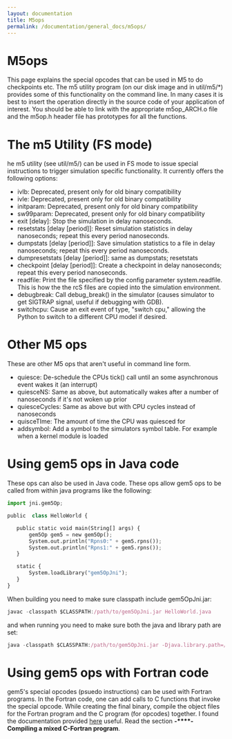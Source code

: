 ```yaml
---
layout: documentation
title: M5ops
permalink: /documentation/general_docs/m5ops/
---
```


# M5ops
This page explains the special opcodes that can be used in M5 to do checkpoints etc. The m5 utility program (on our disk image and in util/m5/*) provides some of this functionality on the command line. In many cases it is best to insert the operation directly in the source code of your application of interest. You should be able to link with the appropriate m5op_ARCH.o file and the m5op.h header file has prototypes for all the functions.
#  The m5 Utility (FS mode)
he m5 utility (see util/m5/) can be used in FS mode to issue special instructions to trigger simulation specific functionality. It currently offers the following options:

* ivlb: Deprecated, present only for old binary compatibility
* ivle: Deprecated, present only for old binary compatibility
* initparam: Deprecated, present only for old binary compatibility
* sw99param: Deprecated, present only for old binary compatibility
* exit [delay]: Stop the simulation in delay nanoseconds.
* resetstats [delay [period]]: Reset simulation statistics in delay nanoseconds; repeat this every period nanoseconds.
* dumpstats [delay [period]]: Save simulation statistics to a file in delay nanoseconds; repeat this every period nanoseconds.
* dumpresetstats [delay [period]]: same as dumpstats; resetstats
* checkpoint [delay [period]]: Create a checkpoint in delay nanoseconds; repeat this every period nanoseconds.
* readfile: Print the file specified by the config parameter system.readfile. This is how the the rcS files are copied into the simulation environment.
* debugbreak: Call debug_break() in the simulator (causes simulator to get SIGTRAP signal, useful if debugging with GDB).
* switchcpu: Cause an exit event of type, "switch cpu," allowing the Python to switch to a different CPU model if desired.

# Other M5 ops
These are other M5 ops that aren't useful in command line form.
* quiesce: De-schedule the CPUs tick() call until an some asynchronous event wakes it (an interrupt)
* quiesceNS: Same as above, but automatically wakes after a number of nanoseconds if it's not woken up prior
* quiesceCycles: Same as above but with CPU cycles instead of nanoseconds
* quisceTIme: The amount of time the CPU was quiesced for
* addsymbol: Add a symbol to the simulators symbol table. For example when a kernel module is loaded

# Using gem5 ops in Java code
These ops can also be used in Java code. These ops allow gem5 ops to be called from within java programs like the following:
```python
import jni.gem5Op;

public  class HelloWorld {

   public static void main(String[] args) {
       gem5Op gem5 = new gem5Op();
       System.out.println("Rpns0:" + gem5.rpns());
       System.out.println("Rpns1:" + gem5.rpns());
   }

   static {
       System.loadLibrary("gem5OpJni");
   }
}
```
When building you need to make sure classpath include gem5OpJni.jar:

```javascript
javac -classpath $CLASSPATH:/path/to/gem5OpJni.jar HelloWorld.java
```
and when running you need to make sure both the java and library path are set:
```javascript
java -classpath $CLASSPATH:/path/to/gem5OpJni.jar -Djava.library.path=/path/to/libgem5OpJni.so HelloWorld
```

# Using gem5 ops with Fortran code
gem5's special opcodes (psuedo instructions) can be used with Fortran programs. In the Fortran code, one can add calls to C functions that invoke the special opcode. While creating the final binary, compile the object files for the Fortran program and the C program (for opcodes) together. I found the documentation provided [here](https://gcc.gnu.org/wiki/GFortranGettingStarted) useful. Read the section **-****- Compiling a mixed C-Fortran program**.
